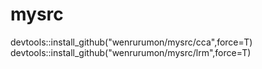 # mysrc

devtools::install_github("wenrurumon/mysrc/cca",force=T)
devtools::install_github("wenrurumon/mysrc/lrm",force=T)
